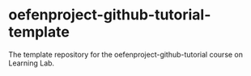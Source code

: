 # oefenproject-github-tutorial-template
The template repository for the oefenproject-github-tutorial course on Learning Lab.
